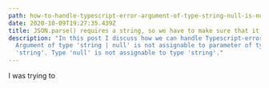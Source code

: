 ```yaml
---
path: how-to-handle-typescript-error-argument-of-type-string-null-is-not-assignable-to-parameter-of-type-string
date: 2020-10-09T19:27:35.439Z
title: JSON.parse() requires a string, so we have to make sure that it gets one
description: "In this post I discuss how we can handle Typescript-error:
  Argument of type 'string | null' is not assignable to parameter of type
  'string'. Type 'null' is not assignable to type 'string'."
---
```

I was trying to